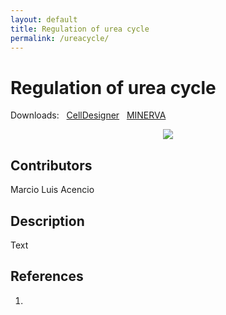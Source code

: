 ```yaml
---
layout: default
title: Regulation of urea cycle
permalink: /ureacycle/
---
```


# Regulation of urea cycle

Downloads: &nbsp; 
[CellDesigner](../downloads/F007-10.xml) &nbsp;
[MINERVA](https://mreg.elixir-luxembourg.org/minerva/index.xhtml?id=F007-10) &nbsp;

<p align="middle"><a href="/inos/"><img id="image" src="/downloads/F007-inos.png"/></a></p>

## Contributors 

Marcio Luis Acencio  

## Description 

Text


## References

1. 



